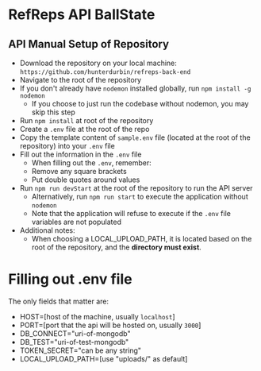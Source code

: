 # RefReps API BallState

## API Manual Setup of Repository

- Download the repository on your local machine: `https://github.com/hunterdurbin/refreps-back-end`
- Navigate to the root of the repository
- If you don't already have `nodemon` installed globally, run `npm install -g nodemon`
  - If you choose to just run the codebase without nodemon, you may skip this step
- Run `npm install` at root of the repository
- Create a `.env` file at the root of the repo
- Copy the template content of `sample.env` file (located at the root of the repository) into your `.env` file
- Fill out the information in the `.env` file
  - When filling out the `.env`, remember:
  - Remove any square brackets
  - Put double quotes around values
- Run `npm run devStart` at the root of the repository to run the API server
  - Alternatively, run `npm run start` to execute the application without `nodemon`
  - Note that the application will refuse to execute if the `.env`
    file variables are not populated
- Additional notes:
  - When choosing a LOCAL_UPLOAD_PATH, it is located based on the root of the repository, and the **directory must exist**.

# Filling out .env file

The only fields that matter are:

- HOST=[host of the machine, usually `localhost`]
- PORT=[port that the api will be hosted on, usually `3000`]
- DB_CONNECT="uri-of-mongodb"
- DB_TEST="uri-of-test-mongodb"
- TOKEN_SECRET="can be any string"
- LOCAL_UPLOAD_PATH=[use "uploads/" as default]

